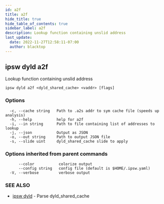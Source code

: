 ```yaml
---
id: a2f
title: a2f
hide_title: true
hide_table_of_contents: true
sidebar_label: a2f
description: Lookup function containing unslid address
last_update:
  date: 2022-11-27T12:58:11-07:00
  author: blacktop
---
```

## ipsw dyld a2f

Lookup function containing unslid address

```
ipsw dyld a2f <dyld_shared_cache> <vaddr> [flags]
```

### Options

```
  -c, --cache string   Path to .a2s addr to sym cache file (speeds up analysis)
  -h, --help           help for a2f
  -i, --in string      Path to file containing list of addresses to lookup
  -j, --json           Output as JSON
  -o, --out string     Path to output JSON file
  -s, --slide uint     dyld_shared_cache slide to apply
```

### Options inherited from parent commands

```
      --color           colorize output
      --config string   config file (default is $HOME/.ipsw.yaml)
  -V, --verbose         verbose output
```

### SEE ALSO

* [ipsw dyld](/docs/cli/ipsw/dyld)	 - Parse dyld_shared_cache


